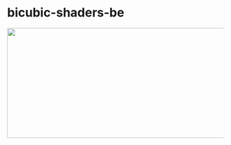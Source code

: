 # bicubic-shaders-be
<img align="left" width="512" height="256" src="https://github.com/Mcbamboo/bicubic-shaders-be/blob/703761593afdabd1b1f995d38902607fdc231b9c/ss/Screenshot_20210506-021237.png">
